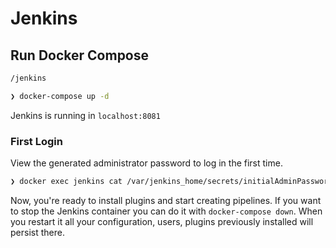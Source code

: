 # Jenkins

## Run Docker Compose
````bash
/jenkins

❯ docker-compose up -d
````
Jenkins is running in `localhost:8081`

### First Login
View the generated administrator password to log in the first time.
````bash
❯ docker exec jenkins cat /var/jenkins_home/secrets/initialAdminPassword
````
Now, you're ready to install plugins and start creating pipelines. If you want to stop the Jenkins container you can do it with `docker-compose down`. When you restart it all your configuration, users, plugins previously installed will persist there.


